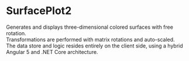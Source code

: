 # SurfacePlot2
Generates and displays three-dimensional colored surfaces with free rotation.  
Transformations are performed with matrix rotations and auto-scaled.  
The data store and logic resides entirely on the client side, using a hybrid Angular 5 and .NET Core architecture.